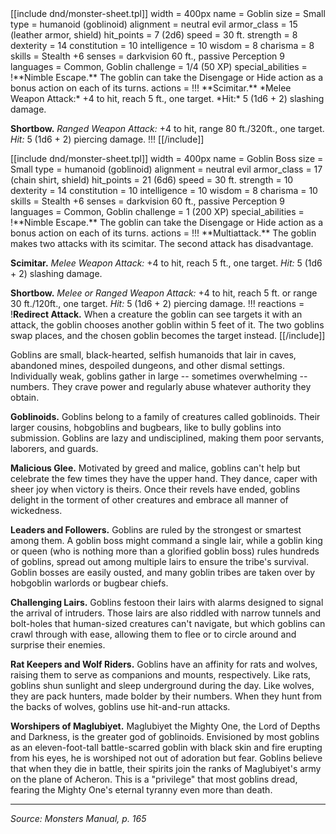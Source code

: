 <div class="monster-include" markdown="1">

<a id="goblin">
[[include dnd/monster-sheet.tpl]]
width = 400px
name = Goblin
size = Small
type = humanoid (goblinoid)
alignment = neutral evil
armor_class = 15 (leather armor, shield)
hit_points = 7 (2d6)
speed = 30 ft.
strength = 8
dexterity = 14
constitution = 10
intelligence = 10
wisdom = 8
charisma = 8
skills = Stealth +6
senses = darkvision 60 ft., passive Perception 9
languages = Common, Goblin
challenge = 1/4 (50 XP)
special_abilities = !**Nimble Escape.** The goblin can take the Disengage or Hide action as a bonus action on each of its turns.
actions = !!!
**Scimitar.** *Melee Weapon Attack:* +4 to hit, reach 5 ft., one target. *Hit:* 5 (1d6 + 2) slashing damage.

**Shortbow.** *Ranged Weapon Attack:* +4 to hit, range 80 ft./320ft., one target. *Hit:* 5 (1d6 + 2) piercing damage.
!!!
[[/include]]

</div>

<div class="monster-include" markdown="1">

<a id="goblin-boss">
[[include dnd/monster-sheet.tpl]]
width = 400px
name = Goblin Boss
size = Small
type = humanoid (goblinoid)
alignment = neutral evil
armor_class = 17 (chain shirt, shield)
hit_points = 21 (6d6)
speed = 30 ft.
strength = 10
dexterity = 14
constitution = 10
intelligence = 10
wisdom = 8
charisma = 10
skills = Stealth +6
senses = darkvision 60 ft., passive Perception 9
languages = Common, Goblin
challenge = 1 (200 XP)
special_abilities = !**Nimble Escape.** The goblin can take the Disengage or Hide action as a bonus action on each of its turns.
actions = !!!
**Multiattack.** The goblin makes two attacks with its scimitar. The second attack has disadvantage.

**Scimitar.** *Melee Weapon Attack:* +4 to hit, reach 5 ft., one target. *Hit:* 5 (1d6 + 2) slashing damage.

**Shortbow.** *Melee or Ranged Weapon Attack:* +4 to hit, reach 5 ft. or range 30 ft./120ft., one target. *Hit:* 5 (1d6 + 2) piercing damage.
!!!
reactions = !**Redirect Attack.** When a creature the goblin can see targets it with an attack, the goblin chooses another goblin within 5 feet of it. The two goblins swap places, and the chosen goblin becomes the target instead.
[[/include]]

</div>

Goblins are small, black-hearted, selfish humanoids that lair in caves, abandoned mines, despoiled dungeons, and other dismal settings. Individually weak, goblins gather in large -- sometimes overwhelming -- numbers. They crave power and regularly abuse whatever authority they obtain.

**Goblinoids.** Goblins belong to a family of creatures called goblinoids. Their larger cousins, hobgoblins and bugbears, like to bully goblins into submission. Goblins are lazy and undisciplined, making them poor servants, laborers, and guards.

**Malicious Glee.** Motivated by greed and malice, goblins can't help but celebrate the few times they have the upper hand. They dance, caper with sheer joy when victory is theirs. Once their revels have ended, goblins delight in the torment of other creatures and embrace all manner of wickedness.

**Leaders and Followers.** Goblins are ruled by the strongest or smartest among them. A goblin boss might command a single lair, while a goblin king or queen (who is nothing more than a glorified goblin boss) rules hundreds of goblins, spread out among multiple lairs to ensure the tribe's survival. Goblin bosses are easily ousted, and many goblin tribes are taken over by hobgoblin warlords or bugbear chiefs.

**Challenging Lairs.** Goblins festoon their lairs with alarms designed to signal the arrival of intruders. Those lairs are also riddled with narrow tunnels and bolt-holes that human-sized creatures can't navigate, but which goblins can crawl through with ease, allowing them to flee or to circle around and surprise their enemies.

**Rat Keepers and Wolf Riders.** Goblins have an affinity for rats and wolves, raising them to serve as companions and mounts, respectively. Like rats, goblins shun sunlight and sleep underground during the day. Like wolves, they are pack hunters, made bolder by their numbers. When they hunt from the backs of wolves, goblins use hit-and-run attacks.

**Worshipers of Maglubiyet.** Maglubiyet the Mighty One, the Lord of Depths and Darkness, is the greater god of goblinoids. Envisioned by most goblins as an eleven-foot-tall battle-scarred goblin with black skin and fire erupting from his eyes, he is worshiped not out of adoration but fear. Goblins believe that when they die in battle, their spirits join the ranks of Maglubiyet's army on the plane of Acheron. This is a "privilege" that most goblins dread, fearing the Mighty One's eternal tyranny even more than death.

----

*Source: Monsters Manual, p. 165*
